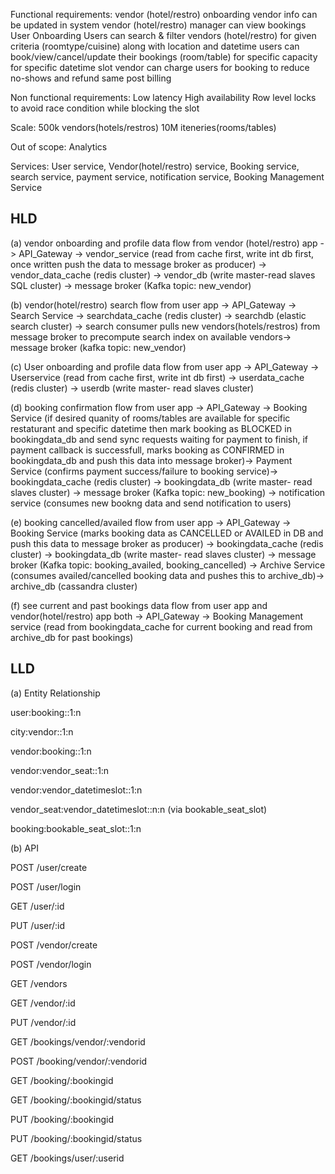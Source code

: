 Functional requirements:
vendor (hotel/restro) onboarding
vendor info can be updated in system 
vendor (hotel/restro) manager can view bookings
User Onboarding
Users can search & filter vendors (hotel/restro) for given criteria (roomtype/cuisine) along with location and datetime
users can book/view/cancel/update their bookings (room/table) for specific capacity for specific datetime slot
vendor can charge users for booking to reduce no-shows and refund same post billing

Non functional requirements: 
Low latency
High availability
Row level locks to avoid race condition while blocking the slot

Scale:
500k vendors(hotels/restros)
10M iteneries(rooms/tables) 

Out of scope: Analytics 

Services: User service, Vendor(hotel/restro) service, Booking service, search service, payment service, notification service, Booking Management Service

HLD
----

(a) vendor onboarding and profile data flow from vendor (hotel/restro) app -> API_Gateway -> vendor_service (read from cache first, write int db first, once written push the data to message broker as producer) -> vendor_data_cache (redis cluster) -> vendor_db (write master-read slaves SQL cluster) -> message broker (Kafka topic: new_vendor) 

(b) vendor(hotel/restro) search flow from user app -> API_Gateway -> Search Service -> searchdata_cache (redis cluster) -> searchdb (elastic search cluster) -> search consumer pulls new vendors(hotels/restros) from message broker to precompute search index on available vendors-> message broker (kafka topic: new_vendor)

(c) User onboarding and profile data flow from user app -> API_Gateway -> Userservice (read from cache first, write int db first) -> userdata_cache (redis cluster) -> userdb (write master- read slaves cluster)

(d) booking confirmation flow from user app -> API_Gateway -> Booking Service (if desired quanity of rooms/tables are available for specific restaturant and specific datetime then mark booking as BLOCKED in bookingdata_db and send sync requests waiting for payment to finish, if payment callback is successfull, marks booking as CONFIRMED in bookingdata_db and push this data into message broker)-> Payment Service (confirms payment success/failure to booking service)-> bookingdata_cache (redis cluster) -> bookingdata_db (write master- read slaves cluster) -> message broker (Kafka topic: new_booking) -> notification service (consumes new bookng data and send notification to users)

(e) booking cancelled/availed flow from user app -> API_Gateway -> Booking Service (marks booking data as CANCELLED or AVAILED in DB and push this data to message broker as producer) -> bookingdata_cache (redis cluster) -> bookingdata_db (write master- read slaves cluster) -> message broker (Kafka topic: booking_availed, booking_cancelled) -> Archive Service (consumes availed/cancelled booking data and pushes this to archive_db)-> archive_db (cassandra cluster)

(f) see current and past bookings data flow from user app and vendor(hotel/restro) app both -> API_Gateway -> Booking Management service (read from bookingdata_cache for current booking and read from archive_db for past bookings) 


LLD
----

(a) Entity Relationship

user:booking::1:n

city:vendor::1:n

vendor:booking::1:n

vendor:vendor_seat::1:n

vendor:vendor_datetimeslot::1:n

vendor_seat:vendor_datetimeslot::n:n (via bookable_seat_slot)

booking:bookable_seat_slot::1:n


(b) API

POST /user/create

POST /user/login

GET /user/:id

PUT /user/:id

POST /vendor/create

POST /vendor/login

GET /vendors

GET /vendor/:id

PUT /vendor/:id

GET /bookings/vendor/:vendorid

POST /booking/vendor/:vendorid

GET /booking/:bookingid

GET /booking/:bookingid/status

PUT /booking/:bookingid

PUT /booking/:bookingid/status

GET /bookings/user/:userid









